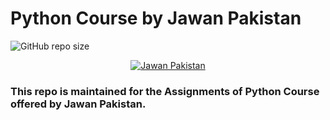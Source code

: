 # Python Course by Jawan Pakistan

![GitHub repo size](https://img.shields.io/github/repo-size/shaheerahm/PythonJPcourse?logo=github&style=plastic)

<p align="center"> <a href="https://www.facebook.com/jawanPakistan786" target="blank"> <img src ="https://scontent.fkhi2-2.fna.fbcdn.net/v/t1.6435-9/152579481_242653564072176_6181324675149097878_n.jpg?_nc_cat=101&ccb=1-5&_nc_sid=09cbfe&_nc_eui2=AeG_XsV_OD38uJe6JwPJxy1r_ZA5Af95qMf9kDkB_3mox5DVzx3XAjV5_EMJ4FE5H9I&_nc_ohc=SQFgEkG6BSIAX9TW-JA&_nc_ht=scontent.fkhi2-2.fna&oh=1d4e8854bb5b410e25725dfb2f77328e&oe=61CB94F8" alt="Jawan Pakistan"/> </a>
<p>
  
### This repo is maintained for the Assignments of Python Course offered by Jawan Pakistan.

